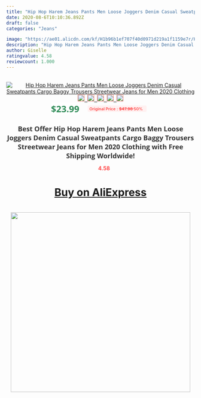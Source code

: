 ```yaml
---
title: "Hip Hop Harem Jeans Pants Men Loose Joggers Denim Casual Sweatpants Cargo Baggy Trousers Streetwear Jeans for Men 2020 Clothing"
date: 2020-08-6T10:10:36.892Z
draft: false
categories: "Jeans"

image: "https://ae01.alicdn.com/kf/H1b96b1ef707f40d0971d219a1f1159e7r/Hip-Hop-Harem-Jeans-Pants-Men-Loose-Joggers-Denim-Casual-Sweatpants-Cargo-Baggy-Trousers-Streetwear-Jeans.jpg"
description: "Hip Hop Harem Jeans Pants Men Loose Joggers Denim Casual Sweatpants Cargo Baggy Trousers Streetwear Jeans for Men 2020 Clothing"
author: Giselle
ratingvalue: 4.58
reviewcount: 1.000
---
```

<br>
<div style="text-align: center;">
<a href="https://s.click.aliexpress.com/e/_AecniN" target="_blank" rel="nofollow noopener noreferrer"><img alt="Hip Hop Harem Jeans Pants Men Loose Joggers Denim Casual Sweatpants Cargo Baggy Trousers Streetwear Jeans for Men 2020 Clothing" class="magnifier-image" src="https://ae01.alicdn.com/kf/H1b96b1ef707f40d0971d219a1f1159e7r/Hip-Hop-Harem-Jeans-Pants-Men-Loose-Joggers-Denim-Casual-Sweatpants-Cargo-Baggy-Trousers-Streetwear-Jeans.jpg_640x640.jpg">
<br>
<img style="border:1px solid salmon" src="https://ae01.alicdn.com/kf/H1b96b1ef707f40d0971d219a1f1159e7r/Hip-Hop-Harem-Jeans-Pants-Men-Loose-Joggers-Denim-Casual-Sweatpants-Cargo-Baggy-Trousers-Streetwear-Jeans.jpg_120x120.jpg">&nbsp;&nbsp;<img style="border:1px solid salmon" src="https://ae01.alicdn.com/kf/H9d50c00dac444f62b45415fd02581eb5f/Hip-Hop-Harem-Jeans-Pants-Men-Loose-Joggers-Denim-Casual-Sweatpants-Cargo-Baggy-Trousers-Streetwear-Jeans.jpg_120x120.jpg">&nbsp;&nbsp;<img style="border:1px solid salmon" src="https://ae01.alicdn.com/kf/H737e012f5ef640b09931030015e77ec01/Hip-Hop-Harem-Jeans-Pants-Men-Loose-Joggers-Denim-Casual-Sweatpants-Cargo-Baggy-Trousers-Streetwear-Jeans.jpg_120x120.jpg">&nbsp;&nbsp;<img style="border:1px solid salmon" src="https://ae01.alicdn.com/kf/Ha6f71e60ccab474fa77aa4483faf8213B/Hip-Hop-Harem-Jeans-Pants-Men-Loose-Joggers-Denim-Casual-Sweatpants-Cargo-Baggy-Trousers-Streetwear-Jeans.jpg_120x120.jpg">&nbsp;&nbsp;<img style="border:1px solid salmon" src="https://ae01.alicdn.com/kf/Hdc0d874043014343bd3ba27555211da9y/Hip-Hop-Harem-Jeans-Pants-Men-Loose-Joggers-Denim-Casual-Sweatpants-Cargo-Baggy-Trousers-Streetwear-Jeans.jpg_120x120.jpg"></a></div><br0>
<div style="text-align: center;"><span style="background-color: white; border: 0px; box-sizing: border-box; color: seagreen; display: inline-block; font-family: &quot;open sans&quot; , &quot;arial&quot; , &quot;helvetica&quot; , sans-serif , &quot;heiti&quot;; font-size: 24px; font-stretch: inherit; font-weight: 700; line-height: inherit; margin: 0px 10px 0px 0px; padding: 0px; vertical-align: middle;">$23.99 </span>
<span style="background: rgb(255 , 241 , 241); border-radius: 3px; border: 0px; box-sizing: border-box; color: #ff4747; display: inline-block; font-family: inherit; font-size: 12px; font-stretch: inherit; font-style: inherit; font-variant: inherit; font-weight: 600; line-height: inherit; margin: 0px; padding: 2px 5px; transform: scale(0.9); vertical-align: middle;">Original Price : <b style="text-decoration: line-through;">$47.98 </b> 50%&nbsp;&nbsp;</span></div>
<h1 style="color: #333333; display: inline-block; font-family: &quot;open sans&quot; , &quot;arial&quot; , &quot;helvetica&quot; , sans-serif , &quot;heiti&quot;; font-size: 18px; font-stretch: inherit; font-weight: 700; text-align: center;">Best Offer Hip Hop Harem Jeans Pants Men Loose Joggers Denim Casual Sweatpants Cargo Baggy Trousers Streetwear Jeans for Men 2020 Clothing with Free Shipping Worldwide!</h1>
<div style="color: #ff4747; text-align: center;">
<img src="https://4.bp.blogspot.com/-M0ZcTcb-5uY/XleCXlxnR4I/AAAAAAAAAEc/OrjgMkXV1oMQFaCRZj5HQwOCBcu3w1FegCPcBGAYYCw/s1600/star.png" style="height: 15px;">&nbsp;<b>4.58</b></div>
<div class="button_cont" align="center"><a class="buynow_a" href="https://s.click.aliexpress.com/e/_AecniN" target="_blank" rel="nofollow noopener noreferrer"><H1>Buy on AliExpress</H1></a></div><br>
<div class="separator" style="clear: both; text-align: center;">
<img src="https://lh3.googleusercontent.com/-pTy5HemUv9M/XlePHvY0dAI/AAAAAAAAAE4/0nX5iRUoIWY8eMW9Dpxeirr157OZliDIgCLcBGAsYHQ/s1600/badge.gif" width="480">
</div>
